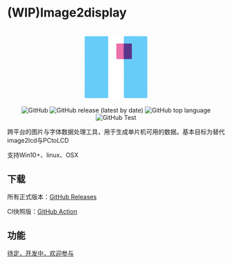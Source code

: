# (WIP)Image2display

<p align="center">
    <br>
    <img src="./Image2Display/Image2Display/Assets/logo.svg" width="150"/>
    <br>
</p>
<p align="center">
    <img alt="GitHub" src="https://img.shields.io/github/license/chenxuuu/image2display">
    <img alt="GitHub release (latest by date)" src="https://img.shields.io/github/v/release/chenxuuu/image2display">
    <img alt="GitHub top language" src="https://img.shields.io/github/languages/top/chenxuuu/image2display">
    <img alt="GitHub Test" src="https://github.com/chenxuuu/image2display/actions/workflows/test.yml/badge.svg">
</p>

跨平台的图片与字体数据处理工具，用于生成单片机可用的数据。基本目标为替代image2lcd与PCtoLCD

支持Win10+、linux、OSX

## 下载

所有正式版本：[GitHub Releases](https://github.com/chenxuuu/image2display/releases/latest)

CI快照版：[GitHub Action](https://nightly.link/chenxuuu/image2display/workflows/build/master)

## 功能

[待定，开发中，欢迎参与](https://github.com/chenxuuu/image2display/issues/1)
